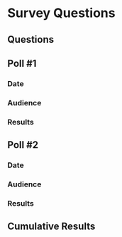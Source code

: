 # Survey Questions

## Questions

## Poll #1
### Date
### Audience
### Results

## Poll #2
### Date
### Audience
### Results

## Cumulative Results

